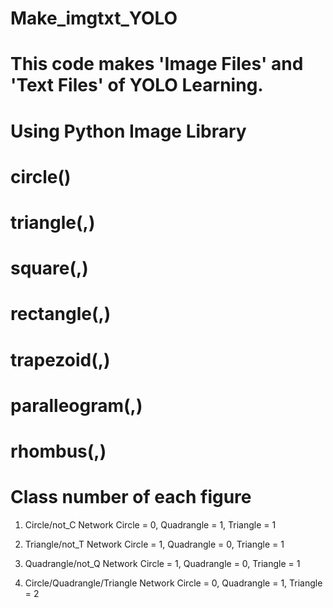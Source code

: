 # Make_imgtxt_YOLO

# This code makes 'Image Files' and 'Text Files' of YOLO Learning.
# Using Python Image Library

# circle()
# triangle(,)
# square(,)
# rectangle(,)
# trapezoid(,)
# paralleogram(,)
# rhombus(,)

# Class number of each figure
1. Circle/not_C Network
Circle = 0, Quadrangle = 1, Triangle = 1

2. Triangle/not_T Network
Circle = 1, Quadrangle = 0, Triangle = 1

3. Quadrangle/not_Q Network
Circle = 1, Quadrangle = 0, Triangle = 1

4. Circle/Quadrangle/Triangle Network
Circle = 0, Quadrangle = 1, Triangle = 2

